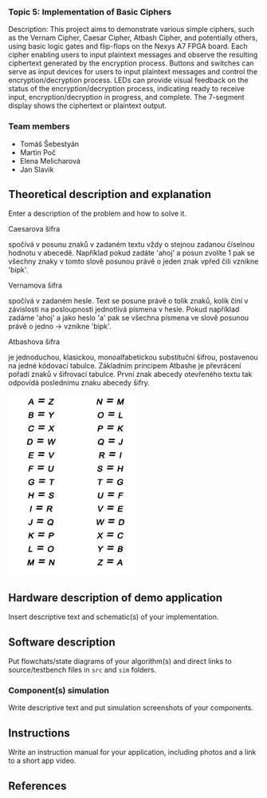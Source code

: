 ### Topic 5: Implementation of Basic Ciphers

Description: This project aims to demonstrate various simple ciphers, such as the Vernam Cipher, Caesar Cipher, Atbash Cipher, and potentially others, using basic logic gates and flip-flops on the Nexys A7 FPGA board. Each cipher enabling users to input plaintext messages and observe the resulting ciphertext generated by the encryption process. Buttons and switches can serve as input devices for users to input plaintext messages and control the encryption/decryption process. LEDs can provide visual feedback on the status of the encryption/decryption process, indicating ready to receive input, encryption/decryption in progress, and complete. The 7-segment display shows the ciphertext or plaintext output.

### Team members
* Tomáš Šebestyán
* Martin Poč
* Elena Melicharová
* Jan Slavik

## Theoretical description and explanation

Enter a description of the problem and how to solve it.

Caesarova šifra 

spočívá v posunu znaků v zadaném textu vždy o stejnou zadanou číselnou hodnotu v abecedě. Například pokud zadáte 'ahoj' a posun zvolíte 1 pak se všechny znaky v tomto slově posunou právě o jeden znak vpřed čili vznikne 'bipk'.

Vernamova šifra

spočívá v zadaném hesle. Text se posune právě o tolik znaků, kolik činí v závislosti na posloupnosti jednotlivá písmena v hesle. Pokud například zadáme 'ahoj' a jako heslo 'a' pak se všechna písmena ve slově posunou právě o jedno -> vznikne 'bipk'.

Atbashova šifra

je jednoduchou, klasickou, monoalfabetickou substituční šifrou, postavenou na jedné kódovací tabulce. Základním principem Atbashe je převrácení pořadí znaků v šifrovací tabulce. První znak abecedy otevřeného textu tak odpovídá poslednímu znaku abecedy šifry.

![abc](https://github.com/Keshaay/Project/blob/main/PNG/atbash_abeceda.png)

## Hardware description of demo application

Insert descriptive text and schematic(s) of your implementation.

## Software description

Put flowchats/state diagrams of your algorithm(s) and direct links to source/testbench files in `src` and `sim` folders. 

### Component(s) simulation

Write descriptive text and put simulation screenshots of your components.

## Instructions

Write an instruction manual for your application, including photos and a link to a short app video.

## References
